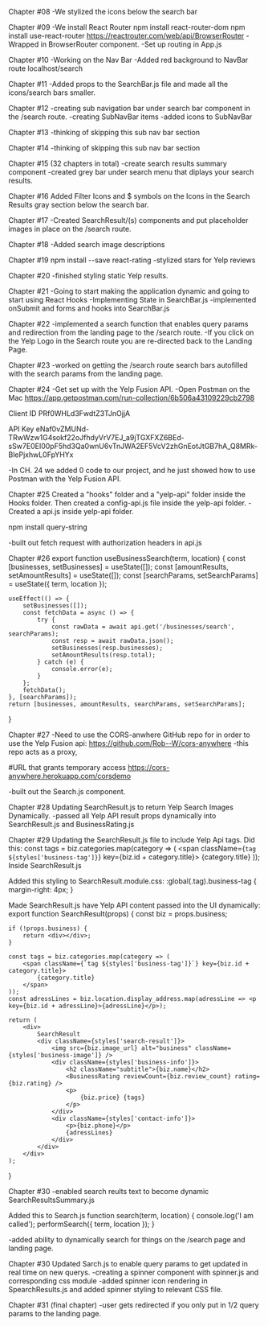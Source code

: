 Chapter #08
-We stylized the icons below the search bar

Chapter #09
-We install React Router
npm install react-router-dom
npm install use-react-router
https://reactrouter.com/web/api/BrowserRouter
-Wrapped <App> in BrowserRouter component.
-Set up routing in App.js

Chapter #10
-Working on the Nav Bar
-Added red background to NavBar route localhost/search

Chapter #11
-Added props to the SearchBar.js file and made all the icons/search bars smaller.

Chapter #12
-creating sub navigation bar under search
bar component in the /search route.
-creating SubNavBar items
-added icons to SubNavBar

Chapter #13
-thinking of skipping this sub nav bar section

Chapter #14
-thinking of skipping this sub nav bar section

Chapter #15 (32 chapters in total)
-create search results summary component
-created grey bar under search menu that diplays your search results.

Chapter #16
Added Filter Icons and $ symbols on the Icons in the Search Results gray section below the search bar.

Chapter #17
-Created SearchResult/(s) components and put placeholder images in place
on the /search route.

Chapter #18
-Added search image descriptions

Chapter #19
npm install --save react-rating
-stylized stars for Yelp reviews

Chapter #20
-finished styling static Yelp results.

Chapter #21
-Going to start making the application dynamic and going to start using React Hooks
-Implementing State in SearchBar.js
-implemented onSubmit and forms and hooks into SearchBar.js

Chapter #22
-implemented a search function that enables query params and redirection from the landing page to the /search route.
-If you click on the Yelp Logo in the Search route you are re-directed back to the Landing Page.

Chapter #23
-worked on getting the /search route search bars autofilled with the search params from
the landing page.

Chapter #24
-Get set up with the Yelp Fusion API.
-Open Postman on the Mac
https://app.getpostman.com/run-collection/6b506a43109229cb2798

Client ID
PRf0WHLd3FwdtZ3TJnOjjA

API Key
eNaf0vZMUNd-TRwWzw1G4sokf22oJfhdyVrV7EJ_a9jTGXFXZ6BEd-sSw7E0EI00pF5hd3Qa0wnU6vTnJWA2EF5VcV2zhGnEotJtGB7hA_Q8MRk-BlePjxhwL0FpYHYx

-In CH. 24 we added 0 code to our project, and he just showed how to use Postman with the Yelp Fusion API.

Chapter #25
Created a "hooks" folder and a "yelp-api" folder inside the Hooks folder. Then created a config-api.js file inside the yelp-api folder.
-Created a api.js inside yelp-api folder.

npm install query-string

-built out fetch request with authorization headers in api.js

Chapter #26
export function useBusinessSearch(term, location) {
const [businesses, setBusinesses] = useState([]);
const [amountResults, setAmountResults] = useState([]);
const [searchParams, setSearchParams] = useState({ term, location });

    useEffect(() => {
    	setBusinesses([]);
    	const fetchData = async () => {
    		try {
    			const rawData = await api.get('/businesses/search', searchParams);
    			const resp = await rawData.json();
    			setBusinesses(resp.businesses);
    			setAmountResults(resp.total);
    		} catch (e) {
    			console.error(e);
    		}
    	};
    	fetchData();
    }, [searchParams]);
    return [businesses, amountResults, searchParams, setSearchParams];

}

Chapter #27
-Need to use the CORS-anwhere GitHub repo for in order to use the Yelp Fusion api:
https://github.com/Rob--W/cors-anywhere
-this repo acts as a proxy,

#URL that grants temporary access
https://cors-anywhere.herokuapp.com/corsdemo

-built out the Search.js component.

Chapter #28
Updating SearchResult.js to return Yelp Search Images Dynamically.
-passed all Yelp API result props dynamically into SearchResult.js and BusinessRating.js

Chapter #29
Updating the SearchResult.js file to include Yelp Api tags.
Did this:
const tags = biz.categories.map(category => (
<span className={`tag ${styles['business-tag']}`} key={biz.id + category.title}>
{category.title}
</span>
));
Inside SearchResult.js

Added this styling to SearchResult.module.css:
:global(.tag).business-tag {
margin-right: 4px;
}

Made SearchResult.js have Yelp API content passed into the UI dynamically:
export function SearchResult(props) {
const biz = props.business;

    if (!props.business) {
    	return <div></div>;
    }

    const tags = biz.categories.map(category => (
    	<span className={`tag ${styles['business-tag']}`} key={biz.id + category.title}>
    		{category.title}
    	</span>
    ));
    const adressLines = biz.location.display_address.map(adressLine => <p key={biz.id + adressLine}>{adressLine}</p>);

    return (
    	<div>
    		SearchResult
    		<div className={styles['search-result']}>
    			<img src={biz.image_url} alt="business" className={styles['business-image']} />
    			<div className={styles['business-info']}>
    				<h2 className="subtitle">{biz.name}</h2>
    				<BusinessRating reviewCount={biz.review_count} rating={biz.rating} />
    				<p>
    					{biz.price} {tags}
    				</p>
    			</div>
    			<div className={styles['contact-info']}>
    				<p>{biz.phone}</p>
    				{adressLines}
    			</div>
    		</div>
    	</div>
    );

}

Chapter #30
-enabled search reults text to become dynamic SearchResultsSummary.js

Added this to Search.js
function search(term, location) {
console.log('I am called');
performSearch({ term, location });
}

-added ability to dynamically search for things on the /search page and landing page.

Chapter #30
Updated Sarch.js to enable query params to get updated in real time on new querys.
-creating a spinner component with spinner.js and corresponding css module
-added spinner icon rendering in SpearchResults.js and added spinner styling to relevant CSS file.

Chapter #31 (final chapter)
-user gets redirected if you only put in 1/2 query params to the landing page.
